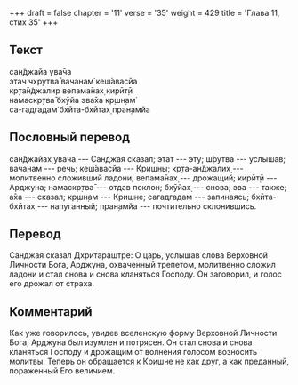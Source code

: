 +++
draft = false
chapter = '11'
verse = '35'
weight = 429
title = 'Глава 11, стих 35'
+++
## Текст

сан̃джайа ува̄ча  
этач чхрутва̄ вачанам̇ кеш́авасйа  
кр̣та̄н̃джалир вепама̄нах̣ кирӣт̣ӣ  
намаскр̣тва̄ бхӯйа эва̄ха кр̣шн̣ам̇  
са-гадгадам̇ бхӣта-бхӣтах̣ пран̣амйа

## Пословный перевод

сан̃джайах̣ ува̄ча --- Санджая сказал; этат --- эту; ш́рутва̄ --- услышав;
вачанам --- речь; кеш́авасйа --- Кришны; кр̣та-ан̃джалих̣ --- молитвенно
сложивший ладони; вепама̄нах̣ --- дрожащий; кирӣт̣ӣ --- Арджуна; намаскр̣тва̄
--- отдав поклон; бхӯйах̣ --- снова; эва --- также; а̄ха --- сказал;
кр̣шн̣ам --- Кришне; сагадгадам --- запинаясь; бхӣта-бхӣтах̣ ---
напуганный; пран̣амйа --- почтительно склонившись.

## Перевод

Санджая сказал Дхритараштре: О царь, услышав слова Верховной Личности
Бога, Арджуна, охваченный трепетом, молитвенно сложил ладони и стал
снова и снова кланяться Господу. Он заговорил, и голос его дрожал от
страха.

## Комментарий

Как уже говорилось, увидев вселенскую форму Верховной Личности Бога,
Арджуна был изумлен и потрясен. Он стал снова и снова кланяться Господу
и дрожащим от волнения голосом возносить молитвы. Теперь он обращается к
Кришне не как друг, а как преданный, пораженный Его величием.
